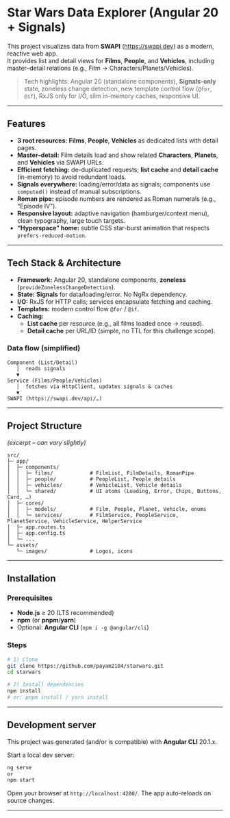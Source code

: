 # Star Wars Data Explorer (Angular 20 + Signals)

This project visualizes data from **SWAPI** (https://swapi.dev) as a modern, reactive web app.  
It provides list and detail views for **Films**, **People**, and **Vehicles**, including master–detail relations (e.g., Film → Characters/Planets/Vehicles).

> Tech highlights: Angular 20 (standalone components), **Signals-only** state, zoneless change detection, new template control flow (`@for`, `@if`), RxJS only for I/O, slim in-memory caches, responsive UI.

---

## Features
- **3 root resources:** **Films**, **People**, **Vehicles** as dedicated lists with detail pages.
- **Master–detail:** Film details load and show related **Characters**, **Planets**, and **Vehicles** via SWAPI URLs.
- **Efficient fetching:** de-duplicated requests; **list cache** and **detail cache** (in-memory) to avoid redundant loads.
- **Signals everywhere:** loading/error/data as signals; components use `computed()` instead of manual subscriptions.
- **Roman pipe:** episode numbers are rendered as Roman numerals (e.g., “Episode IV”).
- **Responsive layout:** adaptive navigation (hamburger/context menu), clean typography, large touch targets.
- **“Hyperspace” home:** subtle CSS star-burst animation that respects `prefers-reduced-motion`.

---

## Tech Stack & Architecture
- **Framework:** Angular 20, standalone components, **zoneless** (`provideZonelessChangeDetection`).
- **State:** **Signals** for data/loading/error. No NgRx dependency.
- **I/O:** RxJS for HTTP calls; services encapsulate fetching and caching.
- **Templates:** modern control flow `@for` / `@if`.
- **Caching:**
  - **List cache** per resource (e.g., all films loaded once → reused).
  - **Detail cache** per URL/ID (simple, no TTL for this challenge scope).

### Data flow (simplified)
```
Component (List/Detail)
   │  reads signals
   ▼
Service (Films/People/Vehicles)
   │  fetches via HttpClient, updates signals & caches
   ▼
SWAPI (https://swapi.dev/api/…)
```

---

## Project Structure
*(excerpt – can vary slightly)*
```
src/
├─ app/
│  ├─ components/
│  │  ├─ films/            # FilmList, FilmDetails, RomanPipe
│  │  ├─ people/           # PeopleList, People details
│  │  ├─ vehicles/         # VehicleList, Vehicle details
│  │  └─ shared/           # UI atoms (Loading, Error, Chips, Buttons, Card, …)
│  ├─ cores/
│  │  ├─ models/           # Film, People, Planet, Vehicle, enums
│  │  └─ services/         # FilmService, PeopleService, PlanetService, VehicleService, HelperService
│  ├─ app.routes.ts
│  ├─ app.config.ts
│  └─ ...
└─ assets/
   └─ images/              # Logos, icons
```

---

## Installation

### Prerequisites
- **Node.js** ≥ 20 (LTS recommended)
- **npm** (or **pnpm**/**yarn**)
- Optional: **Angular CLI** (`npm i -g @angular/cli`)

### Steps
```bash
# 1) Clone
git clone https://github.com/payam2104/starwars.git
cd starwars

# 2) Install dependencies
npm install
# or: pnpm install / yarn install
```

---

## Development server

This project was generated (and/or is compatible) with **Angular CLI** 20.1.x.

Start a local dev server:
```bash
ng serve
or
npm start
```
Open your browser at `http://localhost:4200/`. The app auto-reloads on source changes.

---
